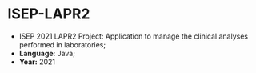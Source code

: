 # ISEP-LAPR2
* ISEP 2021 LAPR2 Project: Application to manage the clinical analyses performed in laboratories;
* **Language**: Java;
* **Year:** 2021
